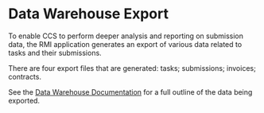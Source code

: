 # Data Warehouse Export

To enable CCS to perform deeper analysis and reporting on submission data, the
RMI application generates an export of various data related to tasks and their
submissions.

There are four export files that are generated: tasks; submissions; invoices;
contracts.

See the [Data Warehouse Documentation](https://github.com/dxw/DataSubmissionServiceAPI/blob/develop/docs/data-warehouse-export.md) for a full outline of the data being exported.
